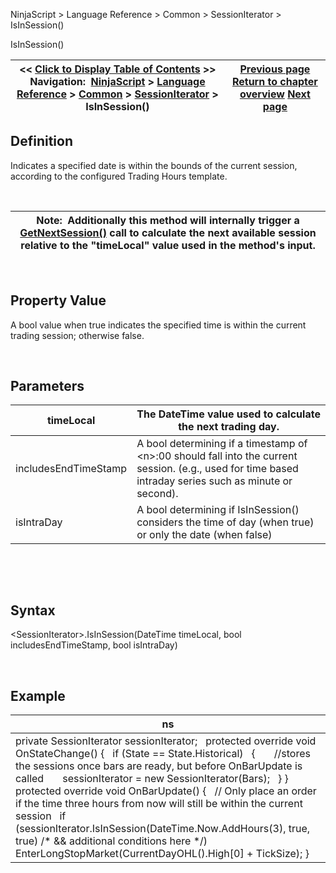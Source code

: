 ﻿


NinjaScript \> Language Reference \> Common \> SessionIterator \> IsInSession()






















IsInSession()







| \<\< [Click to Display Table of Contents](isinsession.md) \>\> **Navigation:**     [NinjaScript](ninjascript-1.md) \> [Language Reference](language_reference_wip-1.md) \> [Common](common-1.md) \> [SessionIterator](sessioniterator-1.md) \> IsInSession() | [Previous page](gettradingdayendlocal-1.md) [Return to chapter overview](sessioniterator-1.md) [Next page](isnewsession-1.md) |
| --- | --- |











## Definition


Indicates a specified date is within the bounds of the current session, according to the configured Trading Hours template.


 




| Note:  Additionally this method will internally trigger a [GetNextSession()](getnextsession-1.md) call to calculate the next available session relative to the "timeLocal" value used in the method's input. |
| --- |



 


## Property Value


A bool value when true indicates the specified time is within the current trading session; otherwise false.


 


## Parameters




| timeLocal | The DateTime value used to calculate the next trading day. |
| --- | --- |
| includesEndTimeStamp | A bool determining if a timestamp of \<n\>:00 should fall into the current session. (e.g., used for time based intraday series such as minute or second). |
| isIntraDay | A bool determining if IsInSession() considers the time of day (when true) or only the date (when false) |



 


 


## Syntax


\<SessionIterator\>.IsInSession(DateTime timeLocal, bool includesEndTimeStamp, bool isIntraDay)


 


## 


## Example




| ns |
| --- |
| private SessionIterator sessionIterator;   protected override void OnStateChange() {    if (State \=\= State.Historical)    {        //stores the sessions once bars are ready, but before OnBarUpdate is called        sessionIterator \= new SessionIterator(Bars);    } }   protected override void OnBarUpdate() {    // Only place an order if the time three hours from now will still be within the current session    if (sessionIterator.IsInSession(DateTime.Now.AddHours(3), true, true) /\* \&\& additional conditions here \*/)        EnterLongStopMarket(CurrentDayOHL().High\[0] \+ TickSize); } |









